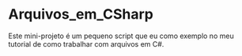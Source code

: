 # Arquivos_em_CSharp
Este mini-projeto é um pequeno script que eu como exemplo no meu tutorial de como trabalhar com arquivos em C#.
